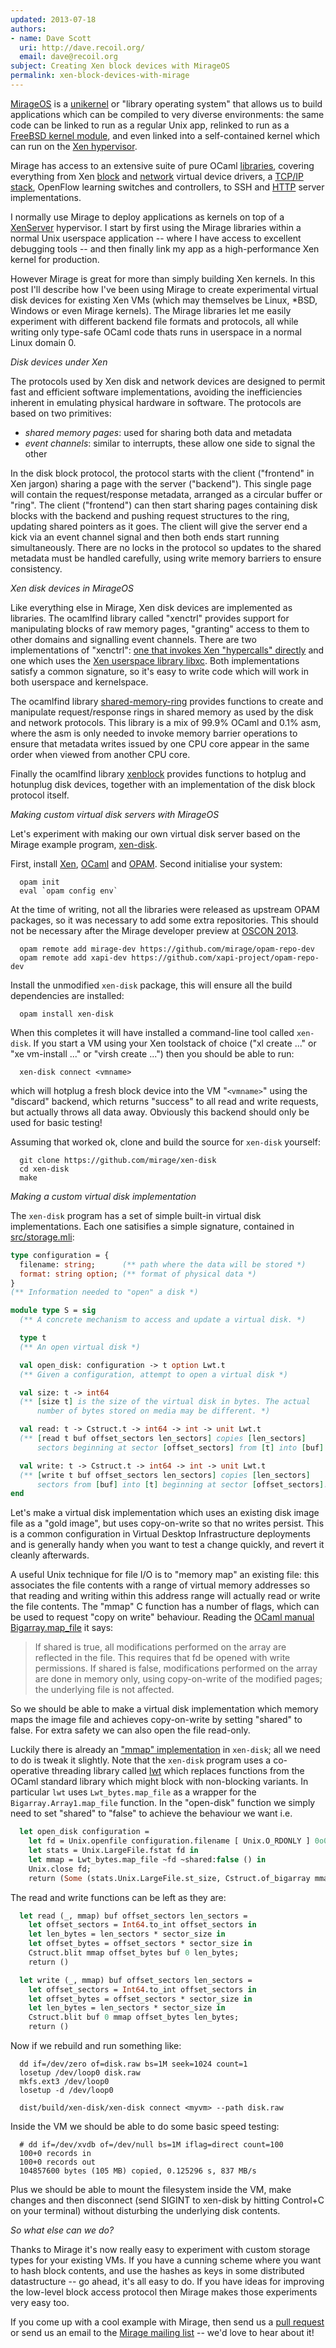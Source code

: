 ```yaml
---
updated: 2013-07-18
authors:
- name: Dave Scott
  uri: http://dave.recoil.org/
  email: dave@recoil.org
subject: Creating Xen block devices with MirageOS
permalink: xen-block-devices-with-mirage
---
```


[MirageOS](https://mirage.io/) is a
[unikernel](http://anil.recoil.org/papers/2013-asplos-mirage.pdf)
or "library operating system" that allows us to build applications
which can be compiled to very diverse environments: the same code can be linked
to run as a regular Unix app, relinked to run as a [FreeBSD kernel module](https://github.com/pgj/mirage-kfreebsd),
and even linked into a
self-contained kernel which can run on the [Xen
hypervisor](http://www.xenproject.org/).

Mirage has access to an extensive suite of pure OCaml [libraries](https://github.com/mirage),
covering everything from Xen [block](https://github.com/mirage/ocaml-xen-block-driver) and [network](https://github.com/mirage/mirage-platform/blob/master/xen/lib/netif.ml) virtual device drivers,
a [TCP/IP stack](https://github.com/mirage/mirage-net), OpenFlow learning switches and controllers, to
SSH and [HTTP](https://github.com/mirage/ocaml-cohttp) server implementations.

I normally use Mirage to deploy applications as kernels on top of
a [XenServer](http://www.xenserver.org/) hypervisor. I start by
first using the Mirage libraries within a normal Unix userspace
application -- where I have access to excellent debugging tools --
and then finally link my app as a high-performance Xen kernel for
production.

However Mirage is great for more than simply building Xen kernels.
In this post I'll describe how I've been using Mirage to create
experimental virtual disk devices for existing Xen VMs (which may
themselves be Linux, *BSD, Windows or even Mirage kernels).
The Mirage libraries let me easily
experiment with different backend file formats and protocols, all while
writing only type-safe OCaml code thats runs in userspace in a normal
Linux domain 0.

*Disk devices under Xen*

The protocols used by Xen disk and network devices are designed to
permit fast and efficient software implementations, avoiding the
inefficiencies inherent in emulating physical hardware in software.
The protocols are based on two primitives:

* *shared memory pages*: used for sharing both data and metadata
* *event channels*: similar to interrupts, these allow one side to signal the other

In the disk block protocol, the protocol starts with the client
("frontend" in Xen jargon) sharing a page with the server ("backend").
This single page will contain the request/response metadata, arranged
as a circular buffer or "ring". The client ("frontend") can then start
sharing pages containing disk blocks with the backend and pushing request
structures to the ring, updating shared pointers as it goes. The client
will give the server end a kick via an event channel signal and then both
ends start running simultaneously. There are no locks in the protocol so
updates to the shared metadata must be handled carefully, using write
memory barriers to ensure consistency.

*Xen disk devices in MirageOS*

Like everything else in Mirage, Xen disk devices are implemented as
libraries. The ocamlfind library called "xenctrl" provides support for
manipulating blocks of raw memory pages, "granting" access to them to
other domains and signalling event channels. There are two implementations
of "xenctrl":
[one that invokes Xen "hypercalls" directly](https://github.com/mirage/mirage-platform/tree/master/xen/lib)
 and one which uses the [Xen userspace library libxc](https://github.com/xapi-project/ocaml-xen-lowlevel-libs).
Both implementations satisfy a common signature, so it's easy to write
code which will work in both userspace and kernelspace.

The ocamlfind library
[shared-memory-ring](https://github.com/mirage/shared-memory-ring)
provides functions to create and manipulate request/response rings in shared
memory as used by the disk and network protocols. This library is a mix of
99.9% OCaml and 0.1% asm, where the asm is only needed to invoke memory
barrier operations to ensure that metadata writes issued by one CPU core
appear in the same order when viewed from another CPU core.

Finally the ocamlfind library
[xenblock](https://github.com/mirage/ocaml-xen-block-driver)
provides functions to hotplug and hotunplug disk devices, together with an
implementation of the disk block protocol itself.

*Making custom virtual disk servers with MirageOS*

Let's experiment with making our own virtual disk server based on
the Mirage example program, [xen-disk](https://github.com/mirage/xen-disk).

First, install [Xen](http://www.xen.org/), [OCaml](http://www.ocaml.org/)
and [OPAM](http://opam.ocamlpro.com/). Second initialise your system:

```
  opam init
  eval `opam config env`
```

At the time of writing, not all the libraries were released as upstream
OPAM packages, so it was necessary to add some extra repositories. This
should not be necessary after the Mirage developer preview at
[OSCON 2013](http://www.oscon.com/oscon2013/public/schedule/detail/28956).

```
  opam remote add mirage-dev https://github.com/mirage/opam-repo-dev
  opam remote add xapi-dev https://github.com/xapi-project/opam-repo-dev
```

Install the unmodified `xen-disk` package, this will ensure all the build
dependencies are installed:

```
  opam install xen-disk
```
When this completes it will have installed a command-line tool called
`xen-disk`. If you start a VM using your Xen toolstack of choice
("xl create ..." or "xe vm-install ..." or "virsh create ...") then you
should be able to run:

```
  xen-disk connect <vmname>
```

which will hotplug a fresh block device into the VM "`<vmname>`" using the
"discard" backend, which returns "success" to all read and write requests,
but actually throws all data away. Obviously this backend should only be
used for basic testing!

Assuming that worked ok, clone and build the source for `xen-disk` yourself:

```
  git clone https://github.com/mirage/xen-disk
  cd xen-disk
  make
```

*Making a custom virtual disk implementation*

The `xen-disk` program has a set of simple built-in virtual disk implementations.
Each one satisifies a simple signature, contained in
[src/storage.mli](https://github.com/mirage/xen-disk/blob/master/src/storage.mli):

```ocaml
type configuration = {
  filename: string;      (** path where the data will be stored *)
  format: string option; (** format of physical data *)
}
(** Information needed to "open" a disk *)

module type S = sig
  (** A concrete mechanism to access and update a virtual disk. *)

  type t
  (** An open virtual disk *)

  val open_disk: configuration -> t option Lwt.t
  (** Given a configuration, attempt to open a virtual disk *)

  val size: t -> int64
  (** [size t] is the size of the virtual disk in bytes. The actual
      number of bytes stored on media may be different. *)

  val read: t -> Cstruct.t -> int64 -> int -> unit Lwt.t
  (** [read t buf offset_sectors len_sectors] copies [len_sectors]
      sectors beginning at sector [offset_sectors] from [t] into [buf] *)

  val write: t -> Cstruct.t -> int64 -> int -> unit Lwt.t
  (** [write t buf offset_sectors len_sectors] copies [len_sectors]
      sectors from [buf] into [t] beginning at sector [offset_sectors]. *)
end
```

Let's make a virtual disk implementation which uses an existing disk
image file as a "gold image", but uses copy-on-write so that no writes
persist.
This is a common configuration in Virtual Desktop Infrastructure deployments
and is generally handy when you want to test a change quickly, and
revert it cleanly afterwards.

A useful Unix technique for file I/O is to "memory map" an existing file:
this associates the file contents with a range of virtual memory addresses
so that reading and writing within this address range will actually
read or write the file contents.
The "mmap" C function has a number of flags, which can be used to request
"copy on write" behaviour. Reading the
[OCaml manual Bigarray.map_file](http://caml.inria.fr/pub/docs/manual-ocaml/libref/Bigarray.Genarray.html)
it says:

> If shared is true, all modifications performed on the array are reflected
> in the file. This requires that fd be opened with write permissions. If
> shared is false, modifications performed on the array are done in memory
> only, using copy-on-write of the modified pages; the underlying file is
> not affected.

So we should be able to make a virtual disk implementation which memory
maps the image file and achieves copy-on-write by setting "shared" to false.
For extra safety we can also open the file read-only.

Luckily there is already an
["mmap" implementation](https://github.com/mirage/xen-disk/blob/master/src/backend.ml#L63)
in `xen-disk`; all we need to do is tweak it slightly.
Note that the `xen-disk` program uses a co-operative threading library called
[lwt](http://ocsigen.org/lwt/)
which replaces functions from the OCaml standard library which might block
with non-blocking variants. In
particular `lwt` uses `Lwt_bytes.map_file` as a wrapper for the
`Bigarray.Array1.map_file` function.
In the "open-disk" function we simply need to set "shared" to "false" to
achieve the behaviour we want i.e.

```ocaml
  let open_disk configuration =
    let fd = Unix.openfile configuration.filename [ Unix.O_RDONLY ] 0o0 in
    let stats = Unix.LargeFile.fstat fd in
    let mmap = Lwt_bytes.map_file ~fd ~shared:false () in
    Unix.close fd;
    return (Some (stats.Unix.LargeFile.st_size, Cstruct.of_bigarray mmap))
```

The read and write functions can be left as they are:

```ocaml
  let read (_, mmap) buf offset_sectors len_sectors =
    let offset_sectors = Int64.to_int offset_sectors in
    let len_bytes = len_sectors * sector_size in
    let offset_bytes = offset_sectors * sector_size in
    Cstruct.blit mmap offset_bytes buf 0 len_bytes;
    return ()

  let write (_, mmap) buf offset_sectors len_sectors =
    let offset_sectors = Int64.to_int offset_sectors in
    let offset_bytes = offset_sectors * sector_size in
    let len_bytes = len_sectors * sector_size in
    Cstruct.blit buf 0 mmap offset_bytes len_bytes;
    return () 
```

Now if we rebuild and run something like:

```
  dd if=/dev/zero of=disk.raw bs=1M seek=1024 count=1
  losetup /dev/loop0 disk.raw
  mkfs.ext3 /dev/loop0
  losetup -d /dev/loop0

  dist/build/xen-disk/xen-disk connect <myvm> --path disk.raw
```

Inside the VM we should be able to do some basic speed testing:

```
  # dd if=/dev/xvdb of=/dev/null bs=1M iflag=direct count=100
  100+0 records in
  100+0 records out
  104857600 bytes (105 MB) copied, 0.125296 s, 837 MB/s
```

Plus we should be able to mount the filesystem inside the VM, make changes and
then disconnect (send SIGINT to xen-disk by hitting Control+C on your terminal)
without disturbing the underlying disk contents.

*So what else can we do?*

Thanks to Mirage it's now really easy to experiment with custom storage types
for your existing VMs. If you have a cunning scheme where you want to hash block contents,
and use the hashes as keys in some distributed datastructure -- go ahead, it's
all easy to do. If you have ideas for improving the low-level block access protocol
then Mirage makes those experiments very easy too.

If you come up with a cool example with Mirage, then send us a
[pull request](https://github.com/mirage) or send us an email to the
[Mirage mailing list](https://mirage.io/about/) -- we'd
love to hear about it!

